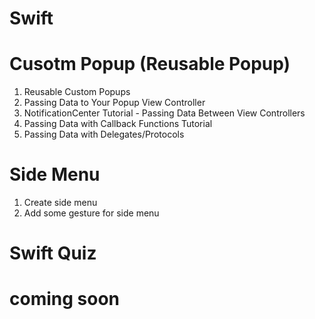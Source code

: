 # Swift

# Cusotm Popup (Reusable Popup)
1. Reusable Custom Popups
2. Passing Data to Your Popup View Controller
3. NotificationCenter Tutorial - Passing Data Between View Controllers
4. Passing Data with Callback Functions Tutorial
5. Passing Data with Delegates/Protocols

# Side Menu
1. Create side menu
2. Add some gesture for side menu

# Swift Quiz
# coming soon
